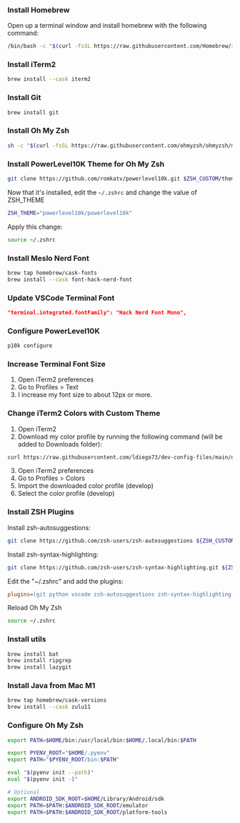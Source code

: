 ### Install Homebrew

Open up a terminal window and install homebrew with the following command:
```bash
/bin/bash -c "$(curl -fsSL https://raw.githubusercontent.com/Homebrew/install/HEAD/install.sh)"
```

### Install iTerm2

```bash
brew install --cask iterm2
```

### Install Git

```bash
brew install git
```

### Install Oh My Zsh

```bash
sh -c "$(curl -fsSL https://raw.githubusercontent.com/ohmyzsh/ohmyzsh/master/tools/install.sh)"
```

### Install PowerLevel10K Theme for Oh My Zsh

```bash
git clone https://github.com/romkatv/powerlevel10k.git $ZSH_CUSTOM/themes/powerlevel10k
```

Now that it's installed, edit the `~/.zshrc` and change the value of ZSH_THEME

```bash
ZSH_THEME="powerlevel10k/powerlevel10k"
```

Apply this change:

```bash
source ~/.zshrc
```

### Install Meslo Nerd Font

```bash
brew tap homebrew/cask-fonts
brew install --cask font-hack-nerd-font
```

### Update VSCode Terminal Font

```json
"terminal.integrated.fontFamily": "Hack Nerd Font Mono",
```

### Configure PowerLevel10K

```bash
p10k configure
```

### Increase Terminal Font Size

1. Open iTerm2 preferences
2. Go to Profiles > Text
3. I increase my font size to about 12px or more.

### Change iTerm2 Colors with Custom Theme

1. Open iTerm2
2. Download my color profile by running the following command (will be added to Downloads folder):

```bash
curl https://raw.githubusercontent.com/ldiego73/dev-config-files/main/develop.itermcolors --output ~/Downloads/develop.itermcolors
```

3. Open iTerm2 preferences
4. Go to Profiles > Colors
5. Import the downloaded color profile (develop)
6. Select the color profile (develop)

### Install ZSH Plugins

Install zsh-autosuggestions:

```bash
git clone https://github.com/zsh-users/zsh-autosuggestions ${ZSH_CUSTOM:-~/.oh-my-zsh/custom}/plugins/zsh-autosuggestions
```

Install zsh-syntax-highlighting:

```bash
git clone https://github.com/zsh-users/zsh-syntax-highlighting.git ${ZSH_CUSTOM:-~/.oh-my-zsh/custom}/plugins/zsh-syntax-highlighting
```

Edit the "~/.zshrc" and add the plugins:

```ini
plugins=(git python vscode zsh-autosuggestions zsh-syntax-highlighting)
```

Reload Oh My Zsh


```bash
source ~/.zshrc
```

### Install utils

```bash
brew install bat
brew install ripgrep
brew install lazygit
```

### Install Java from Mac M1

```bash
brew tap homebrew/cask-versions
brew install --cask zulu11
```

### Configure Oh My Zsh

```bash
export PATH=$HOME/bin:/usr/local/bin:$HOME/.local/bin:$PATH

export PYENV_ROOT="$HOME/.pyenv" 
export PATH="$PYENV_ROOT/bin:$PATH" 

eval "$(pyenv init --path)" 
eval "$(pyenv init -)"

# Optional
export ANDROID_SDK_ROOT=$HOME/Library/Android/sdk
export PATH=$PATH:$ANDROID_SDK_ROOT/emulator
export PATH=$PATH:$ANDROID_SDK_ROOT/platform-tools
```

